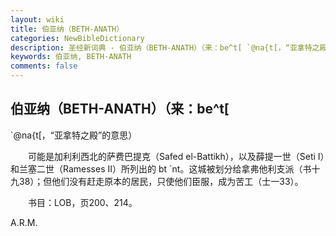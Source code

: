 ```yaml
---
layout: wiki
title: 伯亚纳（BETH-ANATH）
categories: NewBibleDictionary
description: 圣经新词典 - 伯亚纳（BETH-ANATH）（来：be^t[ `@na{t[，“亚拿特之殿”的意思）
keywords: 伯亚纳, BETH-ANATH
comments: false
---
```


## 伯亚纳（BETH-ANATH）（来：be^t[

`@na{t[，“亚拿特之殿”的意思）

　　可能是加利利西北的萨费巴提克（Safed el-Battikh），以及薛提一世（Seti I）和兰塞二世（Ramesses II）所列出的 bt `nt。这城被划分给拿弗他利支派（书十九38）；但他们没有赶走原本的居民，只使他们臣服，成为苦工（士一33）。

　　书目：LOB，页200、214。

A.R.M.






